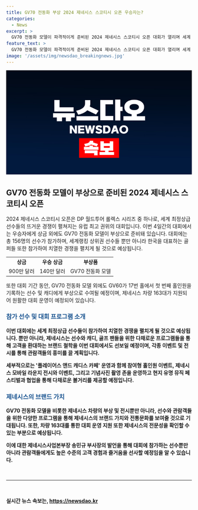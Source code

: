 ```yaml
---
title: GV70 전동화 부상 2024 제네시스 스코티시 오픈 우승자는?
categories:
  - News
excerpt: >
  GV70 전동화 모델이 파격적이게 준비된 2024 제네시스 스코티시 오픈 대회가 열리며 세계 랭킹 상위권 골퍼들이 열정적인 경쟁을 펼치고 있다. 156명의 선수가 참가하고, 우승자에게는 상금 140만 달러와 함께 GV70 전동화 모델이 수여될 예정이다. 또한, 특별 이벤트와 함께 제네시스 차량 전시와 선수, 관중을 위한 다채로운 프로그램이 마련되어 있어 골프 팬들에게 풍성한 경기 관람과 브랜드 경험을 제공할 예정이다.
feature_text: >
  GV70 전동화 모델이 파격적이게 준비된 2024 제네시스 스코티시 오픈 대회가 열리며 세계 랭킹 상위권 골퍼들이 열정적인 경쟁을 펼치고 있다. 156명의 선수가 참가하고, 우승자에게는 상금 140만 달러와 함께 GV70 전동화 모델이 수여될 예정이다. 또한, 특별 이벤트와 함께 제네시스 차량 전시와 선수, 관중을 위한 다채로운 프로그램이 마련되어 있어 골프 팬들에게 풍성한 경기 관람과 브랜드 경험을 제공할 예정이다.
image: '/assets/img/newsdao_breakingnews.jpg'
---
```


<p><img src="/assets/img/newsdao_breakingnews.jpg" alt="pcversion 속보" /></p>

<h2 data-ke-size="size26">GV70 전동화 모델이 부상으로 준비된 2024 제네시스 스코티시 오픈</h2>

<p data-ke-size="size16">2024 제네시스 스코티시 오픈은 DP 월드투어 롤렉스 시리즈 중 하나로, 세계 최정상급 선수들의 뜨거운 경쟁이 펼쳐지는 유럽 최고 권위의 대회입니다. 이번 4일간의 대회에서는 우승자에게 상금 외에도 GV70 전동화 모델이 부상으로 준비돼 있습니다. 대회에는 총 156명의 선수가 참가하며, 세계랭킹 상위권 선수들 뿐만 아니라 한국을 대표하는 골퍼들 또한 참가하여 치열한 경쟁을 펼치게 될 것으로 예상됩니다.</p>

<table>
  <tr>
    <td style="text-align: center; height: 17px;"><b>상금</b></td>
    <td style="text-align: center; height: 17px;"><b>우승 상금</b></td>
    <td style="text-align: center; height: 17px;"><b>부상품</b></td>
  </tr>
  <tr>
    <td style="text-align: center; height: 17px;">900만 달러</td>
    <td style="text-align: center; height: 17px;">140만 달러</td>
    <td style="text-align: center; height: 17px;">GV70 전동화 모델</td>
  </tr>
</table>

<p data-ke-size="size16">또한 대회 기간 동안, GV70 전동화 모델 외에도 GV60가 17번 홀에서 첫 번째 홀인원을 기록하는 선수 및 캐디에게 부상으로 수여될 예정이며, 제네시스 차량 163대가 지원되어 원활한 대회 운영이 예정되어 있습니다.</p>

<h3 data-ke-size="size20"><b><span style="color: #1a5490;">참가 선수 및 대회 프로그램 소개</span><b></h3>

<p data-ke-size="size16">이번 대회에는 세계 최정상급 선수들이 참가하여 치열한 경쟁을 펼치게 될 것으로 예상됩니다. 뿐만 아니라, 제네시스는 선수와 캐디, 골프 팬들을 위한 다채로운 프로그램들을 통해 고객을 환대하는 브랜드 철학을 이번 대회에서도 선보일 예정이며, 각종 이벤트 및 전시를 통해 관람객들의 흥미를 끌 계획입니다.</p>

<p data-ke-size="size16">세부적으로는 '플레이어스 앤드 캐디스 카페' 운영과 함께 참여형 홀인원 이벤트, 제네시스 모바일 라운지 전시와 이벤트, 그리고 기념사진 촬영 존을 운영하고 현지 유명 뮤직 페스티벌과 협업을 통해 다채로운 볼거리를 제공할 예정입니다.</p>

<h3 data-ke-size="size20"><b><span style="color: #1a5490;">제네시스의 브랜드 가치</span><b></h3>

<p data-ke-size="size16">GV70 전동화 모델을 비롯한 제네시스 차량의 부상 및 전시뿐만 아니라, 선수와 관람객들을 위한 다양한 프로그램을 통해 제네시스의 브랜드 가치와 전통문화를 보여줄 것으로 기대됩니다. 또한, 차량 163대를 통한 대회 운영 지원 또한 제네시스의 전문성을 확인할 수 있는 부분으로 예상됩니다.</p>

<p data-ke-size="size16">이에 대한 제네시스사업본부장 송민규 부사장의 발언을 통해 대회에 참가하는 선수뿐만 아니라 관람객들에게도 높은 수준의 고객 경험과 즐거움을 선사할 예정임을 알 수 있습니다.</p>

<p data-ke-size="size16">&nbsp;</p>

<hr>

<p data-ke-size="size16">&nbsp;</p>
실시간 뉴스 속보는, <a href="https://newsdao.kr" rel="dofollow">https://newsdao.kr</a>


